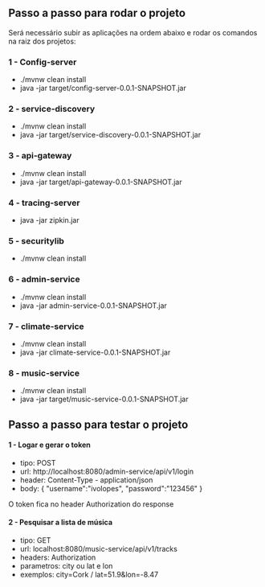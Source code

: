 ## Passo a passo para rodar o projeto

Será necessário subir as aplicações na ordem abaixo e rodar os comandos na raiz dos projetos:

### 1 - Config-server

- ./mvnw clean install
- java -jar target/config-server-0.0.1-SNAPSHOT.jar

### 2 - service-discovery

- ./mvnw clean install
- java -jar target/service-discovery-0.0.1-SNAPSHOT.jar

### 3 - api-gateway

- ./mvnw clean install
- java -jar target/api-gateway-0.0.1-SNAPSHOT.jar

### 4 - tracing-server

- java -jar zipkin.jar

### 5 - securitylib

- ./mvnw clean install

### 6 - admin-service

- ./mvnw clean install
- java -jar admin-service-0.0.1-SNAPSHOT.jar

### 7 - climate-service

- ./mvnw clean install
- java -jar climate-service-0.0.1-SNAPSHOT.jar

### 8 - music-service

- ./mvnw clean install
- java -jar target/music-service-0.0.1-SNAPSHOT.jar

## Passo a passo para testar o projeto

#### 1 - Logar e gerar o token

- tipo: POST
- url: http://localhost:8080/admin-service/api/v1/login
- header: Content-Type - application/json
- body: {
	"username":"ivolopes",
	"password":"123456"
	}

O token fica no header Authorization do response

#### 2 - Pesquisar a lista de música

- tipo: GET
- url: localhost:8080/music-service/api/v1/tracks
- headers: Authorization
- parametros: city ou lat e lon
- exemplos: city=Cork / lat=51.9&lon=-8.47


	
